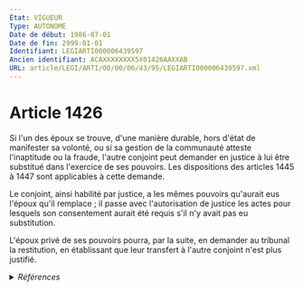 ```yaml
---
État: VIGUEUR
Type: AUTONOME
Date de début: 1986-07-01
Date de fin: 2999-01-01
Identifiant: LEGIARTI000006439597
Ancien identifiant: ACAXXXXXXXX5X01426AAXXAB
URL: article/LEGI/ARTI/00/00/06/43/95/LEGIARTI000006439597.xml
---
```


<h1>Article 1426</h1>

Si l'un des époux se trouve, d'une manière durable, hors d'état de manifester sa
volonté, ou si sa gestion de la communauté atteste l'inaptitude ou la fraude,
l'autre conjoint peut demander en justice à lui être substitué dans l'exercice
de ses pouvoirs. Les dispositions des articles 1445 à 1447 sont applicables à
cette demande.<br />

Le conjoint, ainsi habilité par justice, a les mêmes pouvoirs qu'aurait eus
l'époux qu'il remplace ; il passe avec l'autorisation de justice les actes pour
lesquels son consentement aurait été requis s'il n'y avait pas eu
substitution.<br />

L'époux privé de ses pouvoirs pourra, par la suite, en demander au tribunal la
restitution, en établissant que leur transfert à l'autre conjoint n'est plus
justifié.


<details>
  <summary><em>Références</em></summary>

  <h2>Articles faisant référence à l'article</h2>
  
  <ul>
    <li>
      <a href="https://legal.tricoteuses.fr//redirection/LEGIARTI000006283968?vers=git&vers=legifrance">Loi n° 85-1372 du 23 décembre 1985 relative à l'égalité des époux dans les régimes matrimoniaux et des parents dans la gestion des biens des enfants mineurs - article 55 AUTONOME VIGUEUR, en vigueur depuis le 1986-07-01</a> SPEC_APPLI cible
    </li>
    <li>
      <a href="https://legal.tricoteuses.fr//redirection/LEGIARTI000006439807?vers=git&vers=legifrance">Code civil - article 1445 AUTONOME MODIFIE, en vigueur du 1966-02-01 au 2005-05-07</a> CITATION cible
    </li>
    <li>
      <a href="https://legal.tricoteuses.fr//redirection/LEGIARTI000006439808?vers=git&vers=legifrance">Code civil - article 1445 AUTONOME VIGUEUR, en vigueur depuis le 2005-05-07</a> CITATION cible
    </li>
  </ul>
  
  <h2>Textes faisant référence à l'article</h2>
  
  <ul>
    <li>
      <a href="https://legal.tricoteuses.fr//redirection/JORFTEXT000000503950?vers=git&vers=legifrance">Loi n°65-570 du 13 juillet 1965 PORTANT REFORME DES REGIMES MATRIMONIAUX</a> CODIFICATION cible
    </li>
  </ul>
  
  <h2>Références faites par l'article</h2>
  
  <ul>
    <li>
      1924-06-01 CITATION cible <a href="https://legal.tricoteuses.fr//redirection/LEGIARTI000006284030?vers=git&vers=legifrance">Loi du 1er juin 1924 mettant en vigueur la législation civile française dans les départements du Bas-Rhin, du Haut-Rhin et de la Moselle - article 30 AUTONOME ABROGE, en vigueur du 1986-01-07 au 1991-01-03</a>
    </li>
    <li>
      1965-07-13 CODIFICATION source <a href="https://legal.tricoteuses.fr//redirection/JORFTEXT000000503950?vers=git&vers=legifrance">Loi n°65-570 du 13 juillet 1965 PORTANT REFORME DES REGIMES MATRIMONIAUX</a>
    </li>
    <li>
      1967-03-23 CITATION cible <a href="https://legal.tricoteuses.fr//redirection/LEGIARTI000006539673?vers=git&vers=legifrance">Décret n°67-237 du 23 mars 1967 relatif au registre du commerce et des sociétés - article 29 AUTONOME ABROGE, en vigueur du 1967-04-01 au 1984-05-31</a>
    </li>
    <li>
      1967-03-23 CITATION cible <a href="https://legal.tricoteuses.fr//redirection/LEGIARTI000006539679?vers=git&vers=legifrance">Décret n°67-237 du 23 mars 1967 relatif au registre du commerce et des sociétés - article 30 AUTONOME ABROGE, en vigueur du 1978-07-07 au 1984-05-31</a>
    </li>
    <li>
      1967-03-23 CITATION cible <a href="https://legal.tricoteuses.fr//redirection/LEGIARTI000006540263?vers=git&vers=legifrance">Décret n°67-237 du 23 mars 1967 relatif au registre du commerce et des sociétés - article 70 AUTONOME ABROGE, en vigueur du 1978-07-07 au 1984-05-31</a>
    </li>
    <li>
      1967-03-23 CITATION cible <a href="https://legal.tricoteuses.fr//redirection/LEGIARTI000006539369?vers=git&vers=legifrance">Décret n°67-237 du 23 mars 1967 relatif au registre du commerce et des sociétés - article 9 AUTONOME ABROGE, en vigueur du 1979-06-03 au 1984-05-31</a>
    </li>
    <li>
      1984-05-30 CITATION cible <a href="https://legal.tricoteuses.fr//redirection/LEGIARTI000006541593?vers=git&vers=legifrance">Décret n°84-406 du 30 mai 1984 relatif au registre du commerce et des sociétés - article 27 AUTONOME MODIFIE, en vigueur du 2005-05-26 au 2006-08-03</a>
    </li>
    <li>
      1984-05-30 CITATION cible <a href="https://legal.tricoteuses.fr//redirection/LEGIARTI000006542440?vers=git&vers=legifrance">Décret n°84-406 du 30 mai 1984 relatif au registre du commerce et des sociétés - article 71 AUTONOME MODIFIE, en vigueur du 1984-05-31 au 1986-01-01</a>
    </li>
    <li>
      1984-05-30 CITATION cible <a href="https://legal.tricoteuses.fr//redirection/LEGIARTI000006541237?vers=git&vers=legifrance">Décret n°84-406 du 30 mai 1984 relatif au registre du commerce et des sociétés - article 8 AUTONOME MODIFIE, en vigueur du 2005-02-02 au 2005-05-26</a>
    </li>
    <li>
      1985-12-23 SPEC_APPLI source <a href="https://legal.tricoteuses.fr//redirection/LEGIARTI000006283968?vers=git&vers=legifrance">Loi n° 85-1372 du 23 décembre 1985 relative à l'égalité des époux dans les régimes matrimoniaux et des parents dans la gestion des biens des enfants mineurs - article 55 AUTONOME VIGUEUR, en vigueur depuis le 1986-07-01</a>
    </li>
    <li>
      1988-02-09 CITATION cible <a href="https://legal.tricoteuses.fr//redirection/LEGIARTI000006884416?vers=git&vers=legifrance">Arrêté du 9 février 1988 relatif au registre du commerce et des sociétés - article Annexe I AUTONOME ABROGE, en vigueur du 1998-07-04 au 2009-01-21</a>
    </li>
    <li>
      1988-02-09 CITATION cible <a href="https://legal.tricoteuses.fr//redirection/LEGIARTI000006884427?vers=git&vers=legifrance">Arrêté du 9 février 1988 relatif au registre du commerce et des sociétés - article Annexe II AUTONOME ABROGE, en vigueur du 1998-07-04 au 2009-01-21</a>
    </li>
    <li>
      1988-02-09 CITATION cible <a href="https://legal.tricoteuses.fr//redirection/LEGIARTI000006884438?vers=git&vers=legifrance">Arrêté du 9 février 1988 relatif au registre du commerce et des sociétés - article Annexe III AUTONOME ABROGE, en vigueur du 1998-07-04 au 2009-01-21</a>
    </li>
    <li>
      1988-02-09 CITATION cible <a href="https://legal.tricoteuses.fr//redirection/LEGIARTI000006884468?vers=git&vers=legifrance">Arrêté du 9 février 1988 relatif au registre du commerce et des sociétés - article Annexe VI AUTONOME ABROGE, en vigueur du 1998-07-04 au 2009-01-21</a>
    </li>
    <li>
      2999-01-01 CITATION cible <a href="https://legal.tricoteuses.fr//redirection/LEGIARTI000006421765?vers=git&vers=legifrance">Code civil - article 121 AUTONOME VIGUEUR, en vigueur depuis le 1978-03-31</a>
    </li>
    <li>
      2999-01-01 CITATION cible <a href="https://legal.tricoteuses.fr//redirection/LEGIARTI000039366918?vers=git&vers=legifrance">Code civil - article 122 AUTONOME VIGUEUR, en vigueur depuis le 2020-01-01</a>
    </li>
    <li>
      2999-01-01 CITATION source <a href="https://legal.tricoteuses.fr//redirection/LEGIARTI000006439807?vers=git&vers=legifrance">Code civil - article 1445 AUTONOME MODIFIE, en vigueur du 1966-02-01 au 2005-05-07</a>
    </li>
    <li>
      2999-01-01 CITATION cible <a href="https://legal.tricoteuses.fr//redirection/LEGIARTI000006446303?vers=git&vers=legifrance">Code civil - article 2138 AUTONOME TRANSFERE, en vigueur du 1966-02-01 au 2006-03-24</a>
    </li>
    <li>
      2999-01-01 CITATION cible <a href="https://legal.tricoteuses.fr//redirection/LEGIARTI000006449423?vers=git&vers=legifrance">Code civil - article 2404 AUTONOME MODIFIE, en vigueur du 2006-03-24 au 2022-01-01</a>
    </li>
    <li>
      2999-01-01 CITATION cible <a href="https://legal.tricoteuses.fr//redirection/LEGIARTI000038311088?vers=git&vers=legifrance">Code civil - article 428 AUTONOME VIGUEUR, en vigueur depuis le 2019-03-25</a>
    </li>
    <li>
      2999-01-01 CITATION cible <a href="https://legal.tricoteuses.fr//redirection/LEGIARTI000033462348?vers=git&vers=legifrance">Code civil - article 494-2 AUTONOME VIGUEUR, en vigueur depuis le 2016-11-20</a>
    </li>
    <li>
      2999-01-01 CITATION cible <a href="https://legal.tricoteuses.fr//redirection/LEGIARTI000006428236?vers=git&vers=legifrance">Code civil - article 498 AUTONOME MODIFIE, en vigueur du 1968-11-01 au 2009-01-01</a>
    </li>
    <li>
      2999-01-01 CITATION cible <a href="https://legal.tricoteuses.fr//redirection/LEGIARTI000006256983?vers=git&vers=legifrance">Code de commerce - article R123-90 AUTONOME VIGUEUR, en vigueur depuis le 2007-03-27</a>
    </li>
    <li>
      2999-01-01 CITATION cible <a href="https://legal.tricoteuses.fr//redirection/LEGIARTI000006412391?vers=git&vers=legifrance">Code de procédure civile - article 1291 AUTONOME VIGUEUR, en vigueur depuis le 1994-02-01</a>
    </li>
    <li>
      MODIFICATION source Loi 86-1372 1985-12-23 art. 14 I, II JORF 26 décembre 1985 en vigueur le 1er juillet 1986
    </li>
    <li>
      2999-01-01 CITATION cible <a href="https://legal.tricoteuses.fr//redirection/LEGIARTI000006412369?vers=git&vers=legifrance">Code de procédure civile - article 1286 AUTONOME MODIFIE, en vigueur du 1994-02-01 au 2005-01-01</a>
    </li>
  </ul>
</details>
